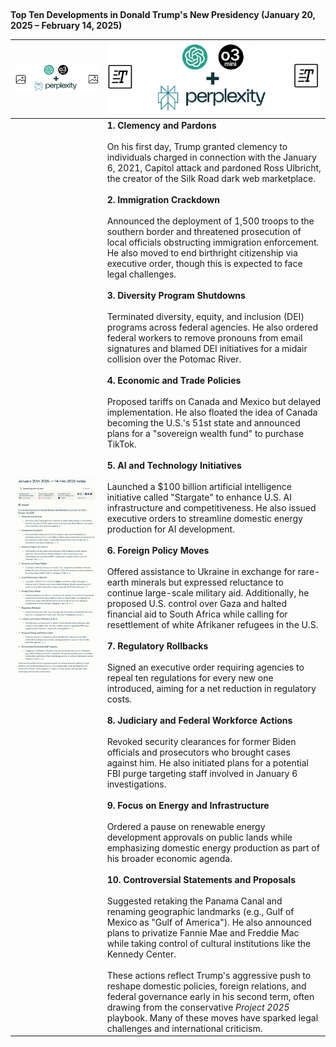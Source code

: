 ##

**Top Ten Developments in Donald Trump's New Presidency (January 20, 2025 – February 14, 2025)** 


| ![o3-mini-perplexity-image.png](o3-mini-perplexity-image.png) |  ![o3-mini-perplexity-image.png](o3-mini-perplexity-image-text.png)  |
|--------------------------------------------|------------------------------------------------------------|
| ![Trump Presidency](AsOf-20251402-Perplexity-Current-Trump-Presidency2.png) | **1. Clemency and Pardons**<br><br> On his first day, Trump granted clemency to individuals charged in connection with the January 6, 2021, Capitol attack and pardoned Ross Ulbricht, the creator of the Silk Road dark web marketplace. <br><br> **2. Immigration Crackdown**<br><br> Announced the deployment of 1,500 troops to the southern border and threatened prosecution of local officials obstructing immigration enforcement. He also moved to end birthright citizenship via executive order, though this is expected to face legal challenges. <br><br> **3. Diversity Program Shutdowns**<br><br> Terminated diversity, equity, and inclusion (DEI) programs across federal agencies. He also ordered federal workers to remove pronouns from email signatures and blamed DEI initiatives for a midair collision over the Potomac River. <br><br> **4. Economic and Trade Policies**<br><br> Proposed tariffs on Canada and Mexico but delayed implementation. He also floated the idea of Canada becoming the U.S.'s 51st state and announced plans for a "sovereign wealth fund" to purchase TikTok. <br><br> **5. AI and Technology Initiatives**<br><br> Launched a $100 billion artificial intelligence initiative called "Stargate" to enhance U.S. AI infrastructure and competitiveness. He also issued executive orders to streamline domestic energy production for AI development. <br><br> **6. Foreign Policy Moves**<br><br> Offered assistance to Ukraine in exchange for rare-earth minerals but expressed reluctance to continue large-scale military aid. Additionally, he proposed U.S. control over Gaza and halted financial aid to South Africa while calling for resettlement of white Afrikaner refugees in the U.S. <br><br> **7. Regulatory Rollbacks**<br><br> Signed an executive order requiring agencies to repeal ten regulations for every new one introduced, aiming for a net reduction in regulatory costs. <br><br> **8. Judiciary and Federal Workforce Actions**<br><br> Revoked security clearances for former Biden officials and prosecutors who brought cases against him. He also initiated plans for a potential FBI purge targeting staff involved in January 6 investigations. <br><br> **9. Focus on Energy and Infrastructure**<br><br> Ordered a pause on renewable energy development approvals on public lands while emphasizing domestic energy production as part of his broader economic agenda. <br><br> **10. Controversial Statements and Proposals**<br><br> Suggested retaking the Panama Canal and renaming geographic landmarks (e.g., Gulf of Mexico as "Gulf of America"). He also announced plans to privatize Fannie Mae and Freddie Mac while taking control of cultural institutions like the Kennedy Center. <br><br> These actions reflect Trump's aggressive push to reshape domestic policies, foreign relations, and federal governance early in his second term, often drawing from the conservative *Project 2025* playbook. Many of these moves have sparked legal challenges and international criticism. |
